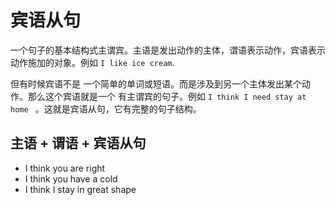 # 宾语从句

一个句子的基本结构式主谓宾。主语是发出动作的主体，谓语表示动作，宾语表示动作施加的对象。例如 `I like ice cream`.

但有时候宾语不是 一个简单的单词或短语。而是涉及到另一个主体发出某个动作。那么这个宾语就是一个 有主谓宾的句子。例如  `I think I need stay at home `  。这就是宾语从句，它有完整的句子结构。

## 主语 + 谓语 + 宾语从句

- I think you are right
- I think you have a  cold
- I think I stay in great shape

